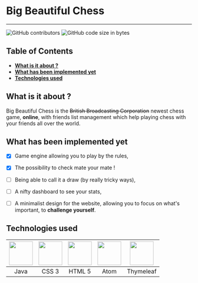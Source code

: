 # Big Beautiful Chess

---
![GitHub contributors](https://img.shields.io/github/contributors/Azarogue/BigBeautifulChess?color=orange) 
![GitHub code size in bytes](https://img.shields.io/github/languages/code-size/azarogue/BigBeautifulChess?color=blue) 

## Table of Contents

- **[What is it about ?](#What-is-it-about-?)**<br>
- **[What has been implemented yet](#What-as-been-implemented-yet)**<br>
- **[Technologies used](#technologies-used)**<br>

## What is it about ?

Big Beautiful Chess is the ~~British Broadcasting Corporation~~ newest chess game, **online**, with friends list management which help playing chess with your friends all over the world.

## What has been implemented yet

- [x] Game engine allowing you to play by the rules,
- [x] The possibility to check mate your mate !
- [ ] Being able to call it a draw (by really tricky ways),
- [ ] A nifty dashboard to see your stats,
- [ ] A minimalist design for the website, allowing you to focus on what's important, to **challenge yourself**.



## Technologies used

| <img src="https://image.flaticon.com/icons/svg/226/226777.svg" style="width:64px;height=64px;" /> | <img src="https://image.flaticon.com/icons/svg/888/888847.svg" style="width:64px;height=64px;" /> | <img src="https://image.flaticon.com/icons/svg/888/888859.svg" style="width:64px;height=64px;" /> | <img src="https://upload.wikimedia.org/wikipedia/commons/8/80/Atom_editor_logo.svg" style="width:64px;height=64px;" /> | <img src="https://image.flaticon.com/icons/svg/692/692041.svg" style="width:64px;height=64px;" /> |
| :----------------------------------------------------------: | :----------------------------------------------------------: | :----------------------------------------------------------: | :----------------------------------------------------------: | :----------------------------------------------------------: |
|                             Java                             |                            CSS 3                             |                            HTML 5                            |                             Atom                             |                          Thymeleaf                           |




